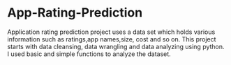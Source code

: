 # App-Rating-Prediction
Application rating prediction project uses a data set which holds various information such as ratings,app names,size, cost and so on. 
This project starts with data cleansing, data wrangling and data analyzing using python. 
I used basic and simple functions to analyze the dataset. 


